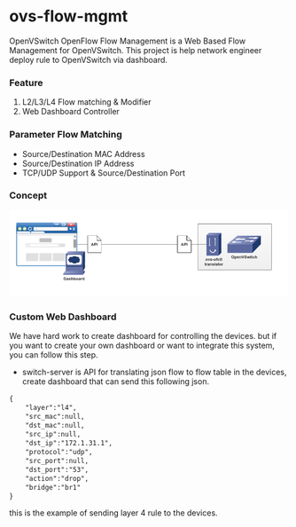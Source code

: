 # ovs-flow-mgmt
OpenVSwitch OpenFlow Flow Management is a Web Based Flow Management for OpenVSwitch. This project is help network engineer deploy rule to OpenVSwitch via dashboard.

### Feature
1. L2/L3/L4 Flow matching & Modifier
1. Web Dashboard Controller

### Parameter Flow Matching
- Source/Destination MAC Address 
- Source/Destination IP Address
- TCP/UDP Support & Source/Destination Port

### Concept
![alt text](https://raw.githubusercontent.com/zufardhiyaulhaq/ovs-flow-mgmt/master/images/concept.png)

### Custom Web Dashboard
We have hard work to create dashboard for controlling the devices. but if you want to create your own dashboard or want to integrate this system, you can follow this step.
- switch-server is API for translating json flow to flow table in the devices, create dashboard that can send this following json.
```
{
    "layer":"l4",
    "src_mac":null,
    "dst_mac":null, 
    "src_ip":null,
    "dst_ip":"172.1.31.1",
    "protocol":"udp",
    "src_port":null,
    "dst_port":"53",
    "action":"drop",
    "bridge":"br1"
}
```
this is the example of sending layer 4 rule to the devices.